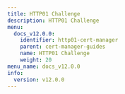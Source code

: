 ```yaml
---
title: HTTP01 Challenge
description: HTTP01 Challenge
menu:
  docs_v12.0.0:
    identifier: http01-cert-manager
    parent: cert-manager-guides
    name: HTTP01 Challenge
    weight: 20
menu_name: docs_v12.0.0
info:
  version: v12.0.0
---
```



